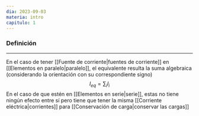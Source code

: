 ```yaml
---
dia: 2023-09-03
materia: intro
capitulo: 1
---
```

### Definición
---
En el caso de tener [[Fuente de corriente|fuentes de corriente]] en [[Elementos en paralelo|paralelo]], el equivalente resulta la suma algebraica (considerando la orientación con su correspondiente signo) $$ I_{eq} = \sum_i I_i $$
En el caso de que estén en [[Elementos en serie|serie]], estas no tiene ningún efecto entre sí pero tiene que tener la misma [[Corriente eléctrica|corrientes]] para [[Conservación de carga|conservar las cargas]]